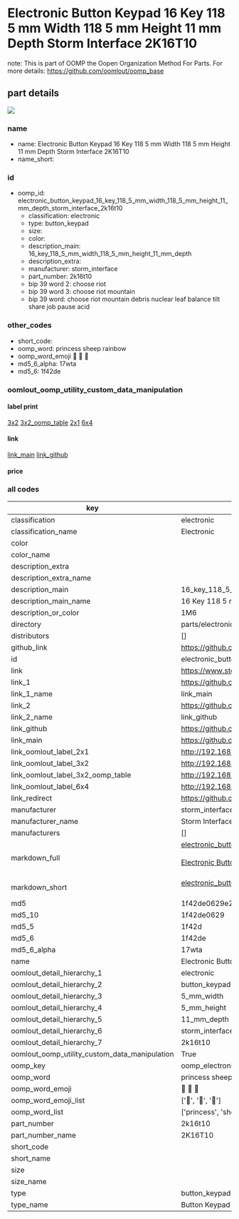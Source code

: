 # Electronic Button Keypad 16 Key 118 5 mm Width 118 5 mm Height 11 mm Depth Storm Interface 2K16T10  

note: This is part of OOMP the Oopen Organization Method For Parts. For more details: https://github.com/oomlout/oomp_base

##  part details
[![](dimension_600.jpg)](drawing.jpg)  







### name
* name: Electronic Button Keypad 16 Key 118 5 mm Width 118 5 mm Height 11 mm Depth Storm Interface 2K16T10
* name_short: 
### id
* oomp_id: electronic_button_keypad_16_key_118_5_mm_width_118_5_mm_height_11_mm_depth_storm_interface_2k16t10
  * classification: electronic
  * type: button_keypad
  * size: 
  * color: 
  * description_main: 16_key_118_5_mm_width_118_5_mm_height_11_mm_depth
  * description_extra: 
  * manufacturer: storm_interface
  * part_number: 2k16t10
  * bip 39 word 2: choose riot
  * bip 39 word 3: choose riot mountain
  * bip 39 word: choose riot mountain debris nuclear leaf balance tilt share job pause acid

### other_codes
* short_code: 
* oomp_word: princess sheep rainbow
* oomp_word_emoji :princess: :sheep: :rainbow:
* md5_6_alpha: 17wta
* md5_6: 1f42de






### oomlout_oomp_utility_custom_data_manipulation
#### label print
[3x2](http://192.168.1.245:1112/?label=oomp%2017wta)
[3x2_oomp_table](http://192.168.1.108:1112/?label=oomp%2017wta)
[2x1](http://192.168.1.242:1112/?label=oomp%2017wta)
[6x4](http://192.168.1.55:1112/?label=oomp%2017wta)    

#### link

[link_main](https://github.com/oomlout/oomlout_oomp_version_1_messy/tree/main/parts/electronic_button_keypad_16_key_118_5_mm_width_118_5_mm_height_11_mm_depth_storm_interface_2k16t10) [link_github](https://github.com/oomlout/oomlout_oomp_version_1_messy/tree/main/parts/electronic_button_keypad_16_key_118_5_mm_width_118_5_mm_height_11_mm_depth_storm_interface_2k16t10)                             

#### price







### all codes 
| key | value |  
| --- | --- |  
| classification | electronic |  
| classification_name | Electronic |  
| color |  |  
| color_name |  |  
| description_extra |  |  
| description_extra_name |  |  
| description_main | 16_key_118_5_mm_width_118_5_mm_height_11_mm_depth |  
| description_main_name | 16 Key 118 5 mm Width 118 5 mm Height 11 mm Depth |  
| description_or_color | 1M6 |  
| directory | parts/electronic_button_keypad_16_key_118_5_mm_width_118_5_mm_height_11_mm_depth_storm_interface_2k16t10 |  
| distributors | [] |  
| github_link | https://github.com/oomlout/oomlout_oomp_part_src/tree/main/parts/electronic_button_keypad_16_key_118_5_mm_width_118_5_mm_height_11_mm_depth_storm_interface_2k16t10 |  
| id | electronic_button_keypad_16_key_118_5_mm_width_118_5_mm_height_11_mm_depth_storm_interface_2k16t10 |  
| link | https://www.storm-interface.com/ixp/keypads/2000-series/2000-series-16-key-telephone.html |  
| link_1 | https://github.com/oomlout/oomlout_oomp_version_1_messy/tree/main/parts/electronic_button_keypad_16_key_118_5_mm_width_118_5_mm_height_11_mm_depth_storm_interface_2k16t10 |  
| link_1_name | link_main |  
| link_2 | https://github.com/oomlout/oomlout_oomp_version_1_messy/tree/main/parts/electronic_button_keypad_16_key_118_5_mm_width_118_5_mm_height_11_mm_depth_storm_interface_2k16t10 |  
| link_2_name | link_github |  
| link_github | https://github.com/oomlout/oomlout_oomp_version_1_messy/tree/main/parts/electronic_button_keypad_16_key_118_5_mm_width_118_5_mm_height_11_mm_depth_storm_interface_2k16t10 |  
| link_main | https://github.com/oomlout/oomlout_oomp_version_1_messy/tree/main/parts/electronic_button_keypad_16_key_118_5_mm_width_118_5_mm_height_11_mm_depth_storm_interface_2k16t10 |  
| link_oomlout_label_2x1 | http://192.168.1.242:1112/?label=oomp%2017wta |  
| link_oomlout_label_3x2 | http://192.168.1.245:1112/?label=oomp%2017wta |  
| link_oomlout_label_3x2_oomp_table | http://192.168.1.108:1112/?label=oomp%2017wta |  
| link_oomlout_label_6x4 | http://192.168.1.55:1112/?label=oomp%2017wta |  
| link_redirect | https://github.com/oomlout/oomlout_oomp_version_1_messy/tree/main/parts/electronic_button_keypad_16_key_118_5_mm_width_118_5_mm_height_11_mm_depth_storm_interface_2k16t10 |  
| manufacturer | storm_interface |  
| manufacturer_name | Storm Interface |  
| manufacturers | [] |  
| markdown_full | [electronic_button_keypad_16_key_118_5_mm_width_118_5_mm_height_11_mm_depth_storm_interface_2k16t10](none)<br>[](none)<br>[Electronic Button Keypad 16 Key 118 5 Mm Width 118 5 Mm Height 11 Mm Depth Storm Interface 2K16T10](none)<br><br> |  
| markdown_short | [electronic_button_keypad_16_key_118_5_mm_width_118_5_mm_height_11_mm_depth_storm_interface_2k16t10](none)<br><br> |  
| md5 | 1f42de0629e20235facba387212e8942 |  
| md5_10 | 1f42de0629 |  
| md5_5 | 1f42d |  
| md5_6 | 1f42de |  
| md5_6_alpha | 17wta |  
| name | Electronic Button Keypad 16 Key 118 5 mm Width 118 5 mm Height 11 mm Depth Storm Interface 2K16T10 |  
| oomlout_detail_hierarchy_1 | electronic |  
| oomlout_detail_hierarchy_2 | button_keypad |  
| oomlout_detail_hierarchy_3 | 5_mm_width |  
| oomlout_detail_hierarchy_4 | 5_mm_height |  
| oomlout_detail_hierarchy_5 | 11_mm_depth |  
| oomlout_detail_hierarchy_6 | storm_interface |  
| oomlout_detail_hierarchy_7 | 2k16t10 |  
| oomlout_oomp_utility_custom_data_manipulation | True |  
| oomp_key | oomp_electronic_button_keypad_16_key_118_5_mm_width_118_5_mm_height_11_mm_depth_storm_interface_2k16t10 |  
| oomp_word | princess sheep rainbow |  
| oomp_word_emoji | :princess: :sheep: :rainbow: |  
| oomp_word_emoji_list | [':princess:', ':sheep:', ':rainbow:'] |  
| oomp_word_list | ['princess', 'sheep', 'rainbow'] |  
| part_number | 2k16t10 |  
| part_number_name | 2K16T10 |  
| short_code |  |  
| short_name |  |  
| size |  |  
| size_name |  |  
| type | button_keypad |  
| type_name | Button Keypad |  
